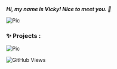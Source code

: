 ***Hi, my name is Vicky! Nice to meet you. 💛***

![Pic](https://media.tenor.com/JnRmb1jCD3oAAAAM/cat-wave.gif)

### ✨ Projects :

![Pic](https://media2.giphy.com/media/3o72FkiKGMGauydfyg/giphy.gif?cid=6c09b9521q53u2onxlejrjpgiijbbptmwlyh2g8vyfd3313t&ep=v1_internal_gif_by_id&rid=giphy.gif&ct=g)

![GitHub Views](https://komarev.com/ghpvc/?username=vickymx&color=blue)
